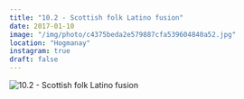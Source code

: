 ```yaml
---
title: "10.2 - Scottish folk Latino fusion"
date: 2017-01-10
image: "/img/photo/c4375beda2e579887cfa539604840a52.jpg"
location: "Hogmanay"
instagram: true
draft: false
---
```


![10.2 - Scottish folk Latino fusion](/img/photo/c4375beda2e579887cfa539604840a52.jpg)
